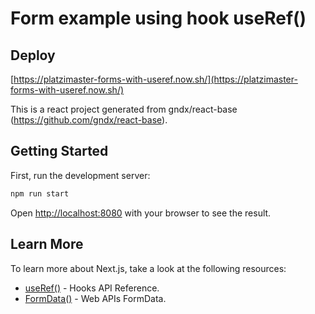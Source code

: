 
# Form  example using hook useRef()

## Deploy

[https://platzimaster-forms-with-useref.now.sh/](https://platzimaster-forms-with-useref.now.sh/)

This is a react project generated from gndx/react-base (https://github.com/gndx/react-base).

## Getting Started

First, run the development server:

```bash
npm run start

```

Open [http://localhost:8080](http://localhost:8080) with your browser to see the result.

## Learn More

To learn more about Next.js, take a look at the following resources:

- [useRef()](https://reactjs.org/docs/hooks-reference.html#useref) - Hooks API Reference.
- [FormData()](https://developer.mozilla.org/en-US/docs/Web/API/FormData) - Web APIs FormData.
